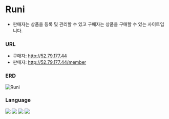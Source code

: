 # Runi
 - 판매자는 상품을 등록 및 관리할 수 있고 구매자는 상품을 구매할 수 있는 사이트입니다.

### URL
 - 구매자: http://52.79.177.44
 - 판매자: http://52.79.177.44/member
 
### ERD
![Runi](https://user-images.githubusercontent.com/66126927/235426288-d3c46267-5809-465f-bf29-dd25fc250cc2.png)

### Language
<img src="https://img.shields.io/badge/JAVA-007396?style=flat-square&logo=JAVA&logoColor=white"/>  <img src="https://img.shields.io/badge/Spring Boot-6DB33F?style=flat-square&logo=Spring Boot&logoColor=white"/>
<img src="https://img.shields.io/badge/HTML5-e34f26?style=flat-square&logo=HTML&logoColor=white"/> 
<img src="https://img.shields.io/badge/JavaScript-e7df1e?style=flat-square&logo=JavaScript&logoColor=white"/>
